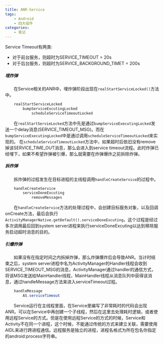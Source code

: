 ```yaml
---
title: ANR-Service
tags: 
    - Android
    - 四大组件
categories: 
    - 笔记
---
```

Service Timeout有两类:     

* 对于前台服务，则超时为SERVICE_TIMEOUT = 20s       
* 对于后台服务，则超时为SERVICE_BACKGROUND_TIMET = 200s     

##### 埋炸弹             
&emsp;&emsp;在Service相关的ANR中，埋炸弹阶段出现在`realStartServiceLocked()`方法中。

```java
    realStartServiceLocked
        bumpServiceExcutingLocked
            scheduleServiceTimeoutLocked

```

&emsp;&emsp;在`realStartServieLocked`方法中先是通过`bumpServiceExecutingLocked`发送一个delay消息(SERVICE_TIMEOUT_MSG)。而在`bumpServiceExecutingLocked`中是通过调用`scheduleServiceTimeoutLocked`来实现的。
在`scheduleServiceTimeoutLocked`方法中，如果超时后依旧没有remove掉该SERVICE_TIME_OUT消息，那么会进入到service timeout流程。此时炸弹已经埋下，如果不希望炸弹被引爆，那么就需要在炸弹爆炸之前拆除炸弹。

##### 拆炸弹
&emsp;&emsp;拆炸弹的过程发生在目标进程的主线程调用`handleCreateService`的过程中。
```java
    handleCreateService
        serviceDoneExcuting
            removeMessages
```
&emsp;&emsp;在`handleCreateService`方法的处理过程中，会创建目标服务对象，以及回调onCreate方法，最后会执行`ActivityManagerNative.getDefault().serviceDoneExcuting`，这个过程是经过多次调用最后回到system server进程来执行serviceDoneExcuting以达到移除服务启动超时消息的目的。 

##### 引爆炸弹
&emsp;&emsp;如果没有在指定时间之内拆掉炸弹，那么炸弹爆炸后会导致ANR。当计时结束之后，system server进程中名为ActivityManager的Handler线程会收到SERVICE_TIMEOUT_MSG的消息，ActivityManager通过handler的通信方式，将该MSG发送给MainHandler线程，MainHandler线程从消息队列中获得该消息，通过handleMessage方法来进入serviceTimeout过程。
```java
    handleMessage
        AS.serviceTimeout
```

&emsp;&emsp;Service运行在主线程里面，在Service里编写了非常耗时的代码会出现ANR。可以在Service中再创建一个子线程，然后在这里去处理耗时逻辑，或者使用远程Service的方式。但是在使用远程Service的方式的时候，Service和Activity不在同一个进程，这个时候，不能通过传统的方式来建立关联，需要使用AIDL来进行跨进程通信。远程服务是独立的进程，进程名格式为所在包名你指定的android:process字符串。


